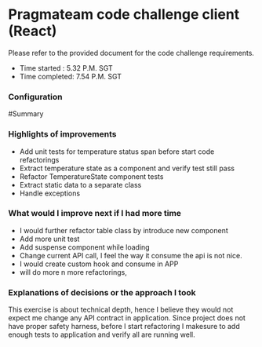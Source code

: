 # Pragmateam code challenge client (React)

Please refer to the provided document for the code challenge requirements. 

- Time started : 5.32 P.M. SGT
- Time completed: 7.54 P.M. SGT

### Configuration

#Summary
### Highlights of improvements
- Add unit tests for temperature status span before start code refactorings 
- Extract temperature state as a component and verify test still pass 
- Refactor TemperatureState component tests 
- Extract static data to a separate class
- Handle exceptions 

### What would I improve next if I had more time
- I would further refactor table class by introduce new component 
- Add more unit test 
- Add suspense component while loading
- Change current API call, I feel the way it consume the api is not nice.
- I would create custom hook and consume in APP
- will do more n more refactorings,

### Explanations of decisions or the approach I took
This exercise is about technical depth, hence I believe they would not expect me change any API contract in application.
Since project does not have proper safety harness, before I start refactoring I makesure to add enough tests to application and verify all are running well.